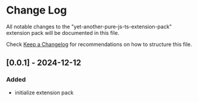 # Change Log

All notable changes to the "yet-another-pure-js-ts-extension-pack" extension pack will be documented in this file.

Check [Keep a Changelog](http://keepachangelog.com/) for recommendations on how to structure this file.

## [0.0.1] - 2024-12-12

### Added

- initialize extension pack
